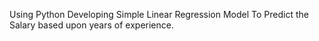 Using Python 
Developing Simple Linear Regression Model
To Predict the Salary based upon years of experience.
